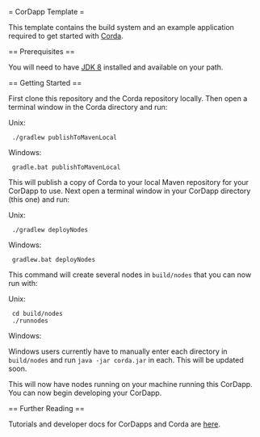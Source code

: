 = CorDapp Template =

This template contains the build system and an example application required to get started with [Corda](http://todo.todo).

== Prerequisites ==

You will need to have [JDK 8](http://www.oracle.com/technetwork/java/javase/downloads/jdk8-downloads-2133151.html) 
installed and available on your path.

== Getting Started ==

First clone this repository and the Corda repository locally. Then open a terminal window in the Corda directory and run:
 
Unix: 

     ./gradlew publishToMavenLocal
     
Windows:

     gradle.bat publishToMavenLocal
     
This will publish a copy of Corda to your local Maven repository for your CorDapp to use. Next open a terminal window
in your CorDapp directory (this one) and run:

Unix:

     ./gradlew deployNodes
     
Windows:

     gradlew.bat deployNodes
     
This command will create several nodes in `build/nodes` that you can now run with:

Unix:

     cd build/nodes
     ./runnodes

Windows:

Windows users currently have to manually enter each directory in `build/nodes` and run `java -jar corda.jar` in each.
This will be updated soon.

This will now have nodes running on your machine running this CorDapp. You can now begin developing your CorDapp.

== Further Reading ==

Tutorials and developer docs for CorDapps and Corda are [here](https://docs.corda.r3cev.com/creating-a-cordapp.html).
